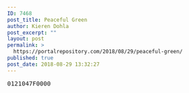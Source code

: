 ```yaml
---
ID: 7468
post_title: Peaceful Green
author: Kieren Dohla
post_excerpt: ""
layout: post
permalink: >
  https://portalrepository.com/2018/08/29/peaceful-green/
published: true
post_date: 2018-08-29 13:32:27
---
```

<pre>0121047F0000</pre>